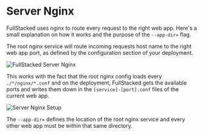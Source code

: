 # Server Nginx

FullStacked uses nginx to route every request to the right web app. Here's a small explanation on how it works and the purpose of the `--app-dir=` flag.

The root nginx service will route incoming requests host name to the right web app port, as defined by the configuration section of your deployment.

![FullStacked Server Nginx](https://files.cplepage.com/fullstacked/nginx-server-2.png)

This works with the fact that the root nginx config loads every `./*/nginx/*.conf` and on the deployment, FullStacked gets the available ports and writes them down in the `[service]-[port].conf` files of the current web app.

![Server Nginx Setup](https://files.cplepage.com/fullstacked/server-nginx.png)

The `--app-dir=` defines the location of the root nginx service and every other web app must be within that same directory.
